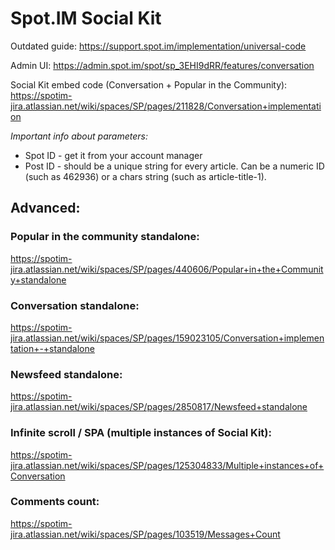 # Spot.IM Social Kit

Outdated guide:
https://support.spot.im/implementation/universal-code

Admin UI:
https://admin.spot.im/spot/sp_3EHI9dRR/features/conversation

Social Kit embed code (Conversation + Popular in the Community):
https://spotim-jira.atlassian.net/wiki/spaces/SP/pages/211828/Conversation+implementation

*Important info about parameters:*
* Spot ID - get it from your account manager
* Post ID - should be a unique string for every article. Can be a numeric ID (such as 462936) or a chars string (such as article-title-1).

## Advanced:
### Popular in the community standalone:
https://spotim-jira.atlassian.net/wiki/spaces/SP/pages/440606/Popular+in+the+Community+standalone

### Conversation standalone:
https://spotim-jira.atlassian.net/wiki/spaces/SP/pages/159023105/Conversation+implementation+-+standalone

### Newsfeed standalone:
https://spotim-jira.atlassian.net/wiki/spaces/SP/pages/2850817/Newsfeed+standalone


### Infinite scroll / SPA (multiple instances of Social Kit):
https://spotim-jira.atlassian.net/wiki/spaces/SP/pages/125304833/Multiple+instances+of+Conversation

### Comments count:
https://spotim-jira.atlassian.net/wiki/spaces/SP/pages/103519/Messages+Count
